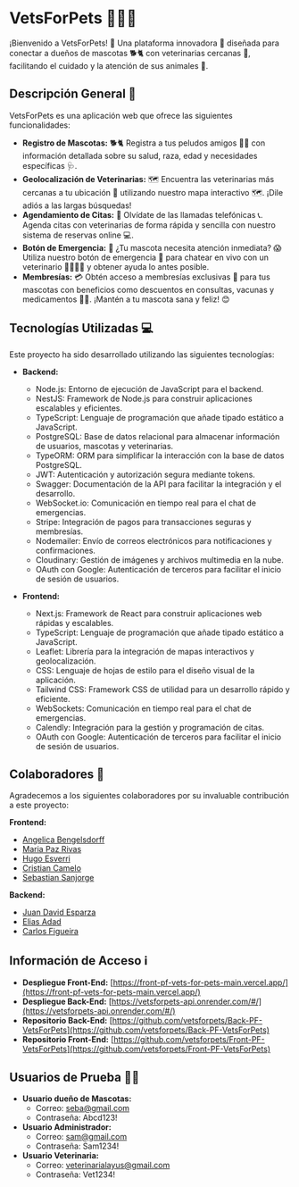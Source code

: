 # VetsForPets 🐶🐱🏥

¡Bienvenido a VetsForPets! 👋 Una plataforma innovadora 🚀 diseñada para conectar a dueños de mascotas 🐕🐈 con veterinarias cercanas 📍, facilitando el cuidado y la atención de sus animales 🐾.

## Descripción General 📝

VetsForPets es una aplicación web que ofrece las siguientes funcionalidades:

* **Registro de Mascotas:** 🐕🐈 Registra a tus peludos amigos 🐶🐱 con información detallada sobre su salud, raza, edad y necesidades específicas 🩺.
* **Geolocalización de Veterinarias:** 🗺️ Encuentra las veterinarias más cercanas a tu ubicación 📍 utilizando nuestro mapa interactivo 🗺️. ¡Dile adiós a las largas búsquedas!
* **Agendamiento de Citas:** 📅 Olvídate de las llamadas telefónicas 📞. Agenda citas con veterinarias de forma rápida y sencilla con nuestro sistema de reservas online 💻.
* **Botón de Emergencia:** 🚨 ¿Tu mascota necesita atención inmediata? 😱 Utiliza nuestro botón de emergencia 🚨 para chatear en vivo con un veterinario 👨‍⚕️👩‍⚕️ y obtener ayuda lo antes posible.
* **Membresías:** 💳 Obtén acceso a membresías exclusivas 🌟 para tus mascotas con beneficios como descuentos en consultas, vacunas y medicamentos 💉💊. ¡Mantén a tu mascota sana y feliz! 😊

## Tecnologías Utilizadas 💻

Este proyecto ha sido desarrollado utilizando las siguientes tecnologías:

* **Backend:**
    * Node.js: Entorno de ejecución de JavaScript para el backend.
    * NestJS: Framework de Node.js para construir aplicaciones escalables y eficientes.
    * TypeScript: Lenguaje de programación que añade tipado estático a JavaScript.
    * PostgreSQL: Base de datos relacional para almacenar información de usuarios, mascotas y veterinarias.
    * TypeORM: ORM para simplificar la interacción con la base de datos PostgreSQL.
    * JWT: Autenticación y autorización segura mediante tokens.
    * Swagger: Documentación de la API para facilitar la integración y el desarrollo.
    * WebSocket.io: Comunicación en tiempo real para el chat de emergencias.
    * Stripe: Integración de pagos para transacciones seguras y membresías.
    * Nodemailer: Envío de correos electrónicos para notificaciones y confirmaciones.
    * Cloudinary: Gestión de imágenes y archivos multimedia en la nube.
    * OAuth con Google: Autenticación de terceros para facilitar el inicio de sesión de usuarios.

* **Frontend:**
    * Next.js: Framework de React para construir aplicaciones web rápidas y escalables.
    * TypeScript: Lenguaje de programación que añade tipado estático a JavaScript.
    * Leaflet: Librería para la integración de mapas interactivos y geolocalización.
    * CSS: Lenguaje de hojas de estilo para el diseño visual de la aplicación.
    * Tailwind CSS: Framework CSS de utilidad para un desarrollo rápido y eficiente.
    * WebSockets: Comunicación en tiempo real para el chat de emergencias.
    * Calendly: Integración para la gestión y programación de citas.
    * OAuth con Google: Autenticación de terceros para facilitar el inicio de sesión de usuarios.

## Colaboradores 👥

Agradecemos a los siguientes colaboradores por su invaluable contribución a este proyecto:

**Frontend:**

* [Angelica Bengelsdorff](https://github.com/ABengelsdorff)
* [Maria Paz Rivas](https://github.com/Maria-Paz-Rivas)
* [Hugo Esverri](https://github.com/HugoEseverri)
* [Cristian Camelo](https://github.com/CristianCamelo)
* [Sebastian Sanjorge](https://github.com/tiansanjorge)

**Backend:**

* [Juan David Esparza](https://github.com/JDXE22)
* [Elias Adad](https://github.com/EliasAdad)
* [Carlos Figueira](https://github.com/carlosfigueira)

## Información de Acceso ℹ️

* **Despliegue Front-End:** [https://front-pf-vets-for-pets-main.vercel.app/](https://front-pf-vets-for-pets-main.vercel.app/)
* **Despliegue Back-End:** [https://vetsforpets-api.onrender.com/#/](https://vetsforpets-api.onrender.com/#/)
* **Repositorio Back-End:** [https://github.com/vetsforpets/Back-PF-VetsForPets](https://github.com/vetsforpets/Back-PF-VetsForPets)
* **Repositorio Front-End:** [https://github.com/vetsforpets/Front-PF-VetsForPets](https://github.com/vetsforpets/Front-PF-VetsForPets)

## Usuarios de Prueba 🧑‍💻

* **Usuario dueño de Mascotas:**
    * Correo: seba@gmail.com
    * Contraseña: Abcd123!
* **Usuario Administrador:**
    * Correo: sam@gmail.com
    * Contraseña: Sam1234!
* **Usuario Veterinaria:**
    * Correo: veterinarialayus@gmail.com
    * Contraseña: Vet1234!
